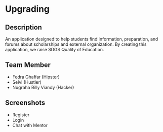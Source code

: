 # Upgrading

## Description
An application designed to help students find information, preparation, and forums about scholarships and external organization. By creating this application, we raise SDGS Quality of Education.


## Team Member
 - Fedra Ghaffar (Hipster)
 - Selvi (Hustler)
 - Nugraha Billy Viandy (Hacker) 

## Screenshots
 - Register
 - Login
 - Chat with Mentor

